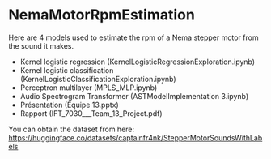 # NemaMotorRpmEstimation
Here are 4 models used to estimate the rpm of a Nema stepper motor from the sound it makes.
- Kernel logistic regression (KernelLogisticRegressionExploration.ipynb)
- Kernel logistic classification (KernelLogisticClassificationExploration.ipynb)
- Perceptron multilayer (MPLS_MLP.ipynb)
- Audio Spectrogram Transformer (ASTModelImplementation 3.ipynb)
- Présentation (Équipe 13.pptx)
- Rapport (IFT_7030___Team_13_Project.pdf)

You can obtain the dataset from here: 
https://huggingface.co/datasets/captainfr4nk/StepperMotorSoundsWithLabels
